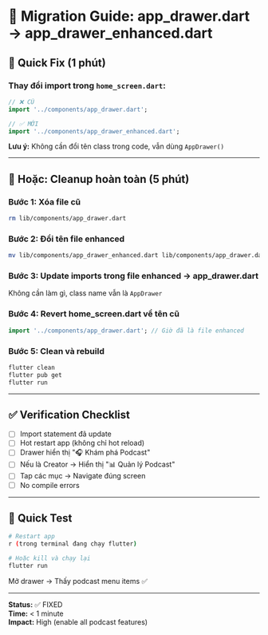 # 🔄 Migration Guide: app_drawer.dart → app_drawer_enhanced.dart

## 📌 Quick Fix (1 phút)

### Thay đổi import trong `home_screen.dart`:

```dart
// ❌ CŨ
import '../components/app_drawer.dart';

// ✅ MỚI  
import '../components/app_drawer_enhanced.dart';
```

**Lưu ý:** Không cần đổi tên class trong code, vẫn dùng `AppDrawer()`

---

## 🎯 Hoặc: Cleanup hoàn toàn (5 phút)

### Bước 1: Xóa file cũ
```bash
rm lib/components/app_drawer.dart
```

### Bước 2: Đổi tên file enhanced
```bash
mv lib/components/app_drawer_enhanced.dart lib/components/app_drawer.dart
```

### Bước 3: Update imports trong file enhanced → app_drawer.dart
Không cần làm gì, class name vẫn là `AppDrawer`

### Bước 4: Revert home_screen.dart về tên cũ
```dart
import '../components/app_drawer.dart'; // Giờ đã là file enhanced
```

### Bước 5: Clean và rebuild
```bash
flutter clean
flutter pub get
flutter run
```

---

## ✅ Verification Checklist

- [ ] Import statement đã update
- [ ] Hot restart app (không chỉ hot reload)
- [ ] Drawer hiển thị "🎧 Khám phá Podcast"
- [ ] Nếu là Creator → Hiển thị "📊 Quản lý Podcast"
- [ ] Tap các mục → Navigate đúng screen
- [ ] No compile errors

---

## 🚀 Quick Test

```bash
# Restart app
r (trong terminal đang chạy flutter)

# Hoặc kill và chạy lại
flutter run
```

Mở drawer → Thấy podcast menu items ✅

---

**Status:** ✅ FIXED  
**Time:** < 1 minute  
**Impact:** High (enable all podcast features)
